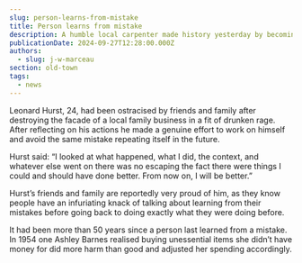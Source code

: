 ```yaml
---
slug: person-learns-from-mistake
title: Person learns from mistake
description: A humble local carpenter made history yesterday by becoming the first human this millennia to genuinely learn from an error
publicationDate: 2024-09-27T12:28:00.000Z
authors:
  - slug: j-w-marceau
section: old-town
tags:
  - news
---
```


Leonard Hurst, 24, had been ostracised by friends and family after destroying the facade of a local family business in a fit of drunken rage. After reflecting on his actions he made a genuine effort to work on himself and avoid the same mistake repeating itself in the future.

Hurst said: “I looked at what happened, what I did, the context, and whatever else went on there was no escaping the fact there were things I could and should have done better. From now on, I will be better.”

Hurst’s friends and family are reportedly very proud of him, as they know people have an infuriating knack of talking about learning from their mistakes before going back to doing exactly what they were doing before.

It had been more than 50 years since a person last learned from a mistake. In 1954 one Ashley Barnes realised buying unessential items she didn’t have money for did more harm than good and adjusted her spending accordingly.
